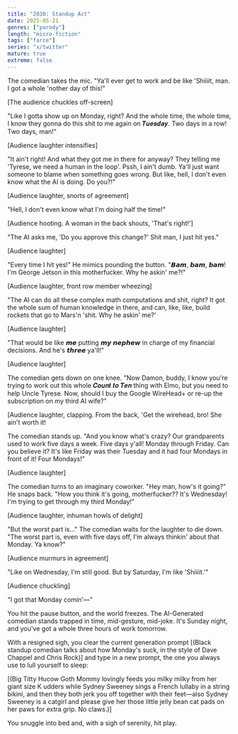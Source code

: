 ```yaml
---
title: "2030: Standup Act"
date: 2025-05-21
genres: ["parody"]
length: "micro-fiction"
tags: ["farce"]
series: "x/twitter"
mature: true
extreme: false
---
```

The comedian takes the mic. "Ya'll ever get to work and be like 'Shiiiit, man. I got a whole 'nother day of this!"

[The audience chuckles off-screen]

"Like I gotta show up on Monday, right? And the whole time, the whole time, I know they gonna do this shit to me again on 𝑻𝒖𝒆𝒔𝒅𝒂𝒚. Two days in a row! Two days, man!"

[Audience laughter intensifies]

"It ain't right! And what they got me in there for anyway? They telling me 'Tyrese, we need a human in the loop'. Pssh, I ain't dumb. Ya'll just want someone to blame when something goes wrong. But like, hell, I don't even know what the AI is doing. Do you?!"

[Audience laughter, snorts of agreement]

"Hell, I don't even know what I'm doing half the time!"

[Audience hooting. A woman in the back shouts, 'That's right!']

"The AI asks me, 'Do you approve this change?' Shit man, I just hit yes."

[Audience laughter]

"Every time I hit yes!" He mimics pounding the button. "𝘽𝙖𝙢, 𝙗𝙖𝙢, 𝙗𝙖𝙢! I'm George Jetson in this motherfucker. Why he askin' me?!"

[Audience laughter, front row member wheezing]

"The AI can do all these complex math computations and shit, right? It got the whole sum of human knowledge in there, and can, like, like, build rockets that go to Mars'n 'shit. Why he askin' me?'

[Audience laughter]

"That would be like 𝙢𝙚 putting 𝙢𝙮 𝙣𝙚𝙥𝙝𝙚𝙬 in charge of my financial decisions. And he's 𝙩𝙝𝙧𝙚𝙚 ya'll!"

[Audience laughter]

The comedian gets down on one knee. "Now Damon, buddy, I know you're trying to work out this whole 𝑪𝒐𝒖𝒏𝒕 𝒕𝒐 𝑻𝒆𝒏 thing with Elmo, but you need to help Uncle Tyrese. Now, should I buy the Google WireHead+ or re-up the subscription on my third AI wife?"

[Audience laughter, clapping. From the back, 'Get the wirehead, bro! She ain't worth it!

The comedian stands up. "And you know what's crazy? Our grandparents used to work five days a week. Five days y'all! Monday through Friday. Can you believe it? It's like Friday was their Tuesday and it had four Mondays in front of it! Four Mondays!"

[Audience laughter]

The comedian turns to an imaginary coworker. "Hey man, how's it going?" He snaps back. "How you think it's going, motherfucker?? It's Wednesday! I'm trying to get through my third Monday!"

[Audience laughter, inhuman howls of delight]

"But the worst part is..." The comedian waits for the laughter to die down. "The worst part is, even with five days off, I'm always thinkin' about that Monday. Ya know?"

[Audience murmurs in agreement]

"Like on Wednesday, I'm still good. But by Saturday, I'm like 'Shiiiit.'"

[Audience chuckling]

"I got that Monday comin'—"

You hit the pause button, and the world freezes. The AI-Generated comedian stands trapped in time, mid-gesture, mid-joke. It's Sunday night, and you've got a whole three hours of work tomorrow. 

With a resigned sigh, you clear the current generation prompt [(Black standup comedian talks about how Monday's suck, in the style of Dave Chappel and Chris Rock)] and type in a new prompt, the one you always use to lull yourself to sleep:

[(Big Titty Hucow Goth Mommy lovingly feeds you milky milky from her giant size K udders while Sydney Sweeney sings a French lullaby in a string bikini, and then they both jerk you off together with their feet—also Sydney Sweeney is a catgirl and please give her those little jelly bean cat pads on her paws for extra grip. No claws.)]

You snuggle into bed and, with a sigh of serenity, hit play.

